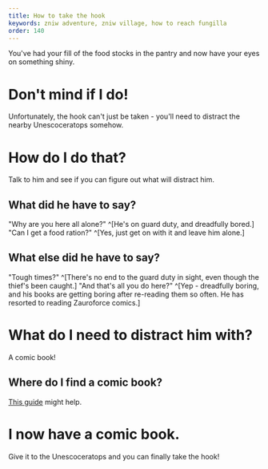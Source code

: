 ```yaml
---
title: How to take the hook
keywords: zniw adventure, zniw village, how to reach fungilla
order: 140
---
```


You've had your fill of the food stocks in the pantry and now have your eyes on something shiny.

# Don't mind if I do!
Unfortunately, the hook can't just be taken - you'll need to distract the nearby Unescoceratops somehow.

# How do I do that?
Talk to him and see if you can figure out what will distract him.

## What did he have to say?
"Why are you here all alone?" ^[He's on guard duty, and dreadfully bored.]
"Can I get a food ration?" ^[Yes, just get on with it and leave him alone.]

## What else did he have to say?
"Tough times?" ^[There's no end to the guard duty in sight, even though the thief's been caught.]
"And that's all you do here?" ^[Yep - dreadfully boring, and his books are getting boring after re-reading them so often. He has resorted to reading Zauroforce comics.]

# What do I need to distract him with?
A comic book!

## Where do I find a comic book?
[This guide](comic.md) might help.

# I now have a comic book.
Give it to the Unescoceratops and you can finally take the hook!